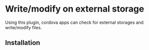 # Write/modify on external storage

Using this plugin, cordova apps can check for external storages and write/modify files.

## Installation
